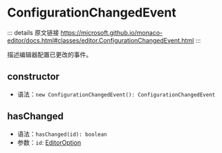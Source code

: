 # ConfigurationChangedEvent
        
::: details 原文链接
https://microsoft.github.io/monaco-editor/docs.html#classes/editor.ConfigurationChangedEvent.html
:::

描述编辑器配置已更改的事件。

## constructor
- 语法：`new ConfigurationChangedEvent(): ConfigurationChangedEvent`


## hasChanged
- 语法：`hasChanged(id): boolean`
- 参数：`id`: [EditorOption](/api/editor/EditorOption.md)
